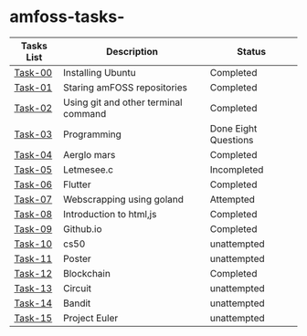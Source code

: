# amfoss-tasks-
**Tasks List**|**Description**|**Status**|
--------------|---------------|---------------
[Task-00](https://github.com/Akshaj000/amfoss-tasks/tree/master/task-00)|Installing Ubuntu|Completed
[Task-01](https://github.com/Akshaj000/amfoss-tasks/tree/master/task-01)|Staring amFOSS repositories|Completed
[Task-02](https://github.com/Akshaj000/amfoss-tasks/tree/master/task-02)|Using git and other terminal command |Completed
[Task-03](https://github.com/Akshaj000/amfoss-tasks/tree/master/task-03)|Programming|Done Eight Questions
[Task-04](https://github.com/Akshaj000/amfoss-tasks/tree/master/task-04)|Aerglo mars|Completed
[Task-05](https://github.com/Akshaj000/amfoss-tasks/tree/master/task-05)|Letmesee.c|Incompleted
[Task-06](https://github.com/Akshaj000/amfoss-tasks/tree/master/task-06)|Flutter|Completed
[Task-07](https://github.com/Akshaj000/amfoss-tasks/tree/master/task-07)|Webscrapping using goland|Attempted
[Task-08](https://github.com/Akshaj000/amfoss-tasks/tree/master/task-08)|Introduction to html,js|Completed
[Task-09](https://github.com/Akshaj000/amfoss-tasks/tree/master/task-09)|Github.io|Completed
[Task-10](https://github.com/Akshaj000/amfoss-tasks/tree/master/task-10)|cs50|unattempted
[Task-11](https://github.com/Akshaj000/amfoss-tasks/tree/master/task-11)|Poster|unattempted
[Task-12](https://github.com/Akshaj000/amfoss-tasks/tree/master/task-12)|Blockchain|Completed
[Task-13](https://github.com/Akshaj000/amfoss-tasks/tree/master/task-13)|Circuit|unattempted
[Task-14](https://github.com/Akshaj000/amfoss-tasks/tree/master/task-14)|Bandit|unattempted
[Task-15](https://github.com/Akshaj000/amfoss-tasks/tree/master/task-15)|Project Euler|unattempted

